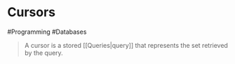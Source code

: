 # Cursors
#Programming #Databases 
> A cursor is a stored [[Queries|query]] that represents the set retrieved by the query. 